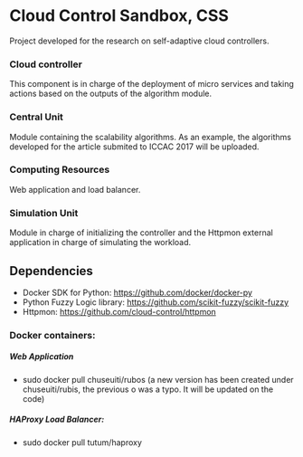 # Cloud Control Sandbox, CSS

Project developed for the research on self-adaptive cloud controllers. 

### Cloud controller      

This component is in charge of the deployment of micro services and taking actions based on the outputs of the algorithm module. 

### Central Unit       

Module containing the scalability algorithms. As an example, the algorithms developed for the article submited to ICCAC 2017 will be uploaded. 

### Computing Resources       

Web application and load balancer. 
 
### Simulation Unit      

Module in charge of initializing the controller and the Httpmon external application in charge of simulating the workload.

## Dependencies

- Docker SDK for Python: https://github.com/docker/docker-py
- Python Fuzzy Logic library: https://github.com/scikit-fuzzy/scikit-fuzzy
- Httpmon: https://github.com/cloud-control/httpmon

### Docker containers:

##### Web Application
- sudo docker pull chuseuiti/rubos 
(a new version has been created under chuseuiti/rubis, the previous o was a typo. It will be updated on the code)

##### HAProxy Load Balancer:

- sudo docker pull tutum/haproxy
